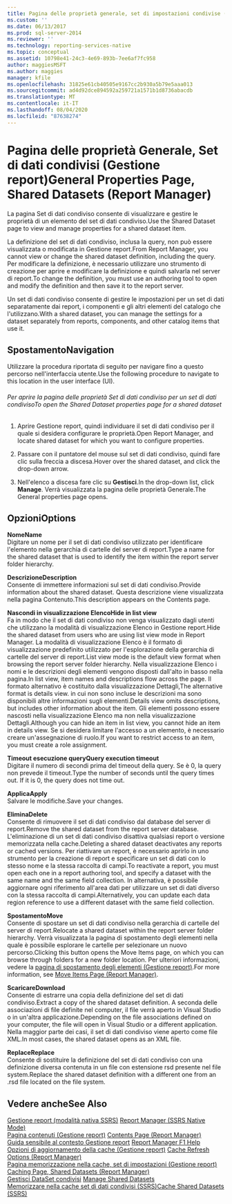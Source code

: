 ```yaml
---
title: Pagina delle proprietà generale, set di impostazioni condivise (Gestione report) | Microsoft Docs
ms.custom: ''
ms.date: 06/13/2017
ms.prod: sql-server-2014
ms.reviewer: ''
ms.technology: reporting-services-native
ms.topic: conceptual
ms.assetid: 10798e41-24c3-4e69-893b-7ee6af7fc958
author: maggiesMSFT
ms.author: maggies
manager: kfile
ms.openlocfilehash: 31825e61cb40505e9167cc2b930a5b79e5aaa013
ms.sourcegitcommit: ad4d92dce894592a259721a1571b1d8736abacdb
ms.translationtype: MT
ms.contentlocale: it-IT
ms.lasthandoff: 08/04/2020
ms.locfileid: "87638274"
---
```

# <a name="general-properties-page-shared-datasets-report-manager"></a><span data-ttu-id="ef0ea-102">Pagina delle proprietà Generale, Set di dati condivisi (Gestione report)</span><span class="sxs-lookup"><span data-stu-id="ef0ea-102">General Properties Page, Shared Datasets (Report Manager)</span></span>
  <span data-ttu-id="ef0ea-103">La pagina Set di dati condiviso consente di visualizzare e gestire le proprietà di un elemento del set di dati condiviso.</span><span class="sxs-lookup"><span data-stu-id="ef0ea-103">Use the Shared Dataset page to view and manage properties for a shared dataset item.</span></span>  
  
 <span data-ttu-id="ef0ea-104">La definizione del set di dati condiviso, inclusa la query, non può essere visualizzata o modificata in Gestione report.</span><span class="sxs-lookup"><span data-stu-id="ef0ea-104">From Report Manager, you cannot view or change the shared dataset definition, including the query.</span></span> <span data-ttu-id="ef0ea-105">Per modificare la definizione, è necessario utilizzare uno strumento di creazione per aprire e modificare la definizione e quindi salvarla nel server di report.</span><span class="sxs-lookup"><span data-stu-id="ef0ea-105">To change the definition, you must use an authoring tool to open and modify the definition and then save it to the report server.</span></span>  
  
 <span data-ttu-id="ef0ea-106">Un set di dati condiviso consente di gestire le impostazioni per un set di dati separatamente dai report, i componenti e gli altri elementi del catalogo che l'utilizzano.</span><span class="sxs-lookup"><span data-stu-id="ef0ea-106">With a shared dataset, you can manage the settings for a dataset separately from reports, components, and other catalog items that use it.</span></span>  
  
## <a name="navigation"></a><span data-ttu-id="ef0ea-107">Spostamento</span><span class="sxs-lookup"><span data-stu-id="ef0ea-107">Navigation</span></span>  
 <span data-ttu-id="ef0ea-108">Utilizzare la procedura riportata di seguito per navigare fino a questo percorso nell'interfaccia utente.</span><span class="sxs-lookup"><span data-stu-id="ef0ea-108">Use the following procedure to navigate to this location in the user interface (UI).</span></span>  
  
###### <a name="to-open-the-shared-dataset-properties-page-for-a-shared-dataset"></a><span data-ttu-id="ef0ea-109">Per aprire la pagina delle proprietà Set di dati condiviso per un set di dati condiviso</span><span class="sxs-lookup"><span data-stu-id="ef0ea-109">To open the Shared Dataset properties page for a shared dataset</span></span>  
  
1.  <span data-ttu-id="ef0ea-110">Aprire Gestione report, quindi individuare il set di dati condiviso per il quale si desidera configurare le proprietà.</span><span class="sxs-lookup"><span data-stu-id="ef0ea-110">Open Report Manager, and locate shared dataset for which you want to configure properties.</span></span>  
  
2.  <span data-ttu-id="ef0ea-111">Passare con il puntatore del mouse sul set di dati condiviso, quindi fare clic sulla freccia a discesa.</span><span class="sxs-lookup"><span data-stu-id="ef0ea-111">Hover over the shared dataset, and click the drop-down arrow.</span></span>  
  
3.  <span data-ttu-id="ef0ea-112">Nell'elenco a discesa fare clic su **Gestisci**.</span><span class="sxs-lookup"><span data-stu-id="ef0ea-112">In the drop-down list, click **Manage**.</span></span> <span data-ttu-id="ef0ea-113">Verrà visualizzata la pagina delle proprietà Generale.</span><span class="sxs-lookup"><span data-stu-id="ef0ea-113">The General properties page opens.</span></span>  
  
## <a name="options"></a><span data-ttu-id="ef0ea-114">Opzioni</span><span class="sxs-lookup"><span data-stu-id="ef0ea-114">Options</span></span>  
 <span data-ttu-id="ef0ea-115">**Nome**</span><span class="sxs-lookup"><span data-stu-id="ef0ea-115">**Name**</span></span>  
 <span data-ttu-id="ef0ea-116">Digitare un nome per il set di dati condiviso utilizzato per identificare l'elemento nella gerarchia di cartelle del server di report.</span><span class="sxs-lookup"><span data-stu-id="ef0ea-116">Type a name for the shared dataset that is used to identify the item within the report server folder hierarchy.</span></span>  
  
 <span data-ttu-id="ef0ea-117">**Descrizione**</span><span class="sxs-lookup"><span data-stu-id="ef0ea-117">**Description**</span></span>  
 <span data-ttu-id="ef0ea-118">Consente di immettere informazioni sul set di dati condiviso.</span><span class="sxs-lookup"><span data-stu-id="ef0ea-118">Provide information about the shared dataset.</span></span> <span data-ttu-id="ef0ea-119">Questa descrizione viene visualizzata nella pagina Contenuto.</span><span class="sxs-lookup"><span data-stu-id="ef0ea-119">This description appears on the Contents page.</span></span>  
  
 <span data-ttu-id="ef0ea-120">**Nascondi in visualizzazione Elenco**</span><span class="sxs-lookup"><span data-stu-id="ef0ea-120">**Hide in list view**</span></span>  
 <span data-ttu-id="ef0ea-121">Fa in modo che il set di dati condiviso non venga visualizzato dagli utenti che utilizzano la modalità di visualizzazione Elenco in Gestione report.</span><span class="sxs-lookup"><span data-stu-id="ef0ea-121">Hide the shared dataset from users who are using list view mode in Report Manager.</span></span> <span data-ttu-id="ef0ea-122">La modalità di visualizzazione Elenco è il formato di visualizzazione predefinito utilizzato per l'esplorazione della gerarchia di cartelle del server di report.</span><span class="sxs-lookup"><span data-stu-id="ef0ea-122">List view mode is the default view format when browsing the report server folder hierarchy.</span></span> <span data-ttu-id="ef0ea-123">Nella visualizzazione Elenco i nomi e le descrizioni degli elementi vengono disposti dall'alto in basso nella pagina.</span><span class="sxs-lookup"><span data-stu-id="ef0ea-123">In list view, item names and descriptions flow across the page.</span></span> <span data-ttu-id="ef0ea-124">Il formato alternativo è costituito dalla visualizzazione Dettagli,</span><span class="sxs-lookup"><span data-stu-id="ef0ea-124">The alternative format is details view.</span></span> <span data-ttu-id="ef0ea-125">in cui non sono incluse le descrizioni ma sono disponibili altre informazioni sugli elementi.</span><span class="sxs-lookup"><span data-stu-id="ef0ea-125">Details view omits descriptions, but includes other information about the item.</span></span> <span data-ttu-id="ef0ea-126">Gli elementi possono essere nascosti nella visualizzazione Elenco ma non nella visualizzazione Dettagli.</span><span class="sxs-lookup"><span data-stu-id="ef0ea-126">Although you can hide an item in list view, you cannot hide an item in details view.</span></span> <span data-ttu-id="ef0ea-127">Se si desidera limitare l'accesso a un elemento, è necessario creare un'assegnazione di ruolo.</span><span class="sxs-lookup"><span data-stu-id="ef0ea-127">If you want to restrict access to an item, you must create a role assignment.</span></span>  
  
 <span data-ttu-id="ef0ea-128">**Timeout esecuzione query**</span><span class="sxs-lookup"><span data-stu-id="ef0ea-128">**Query execution timeout**</span></span>  
 <span data-ttu-id="ef0ea-129">Digitare il numero di secondi prima del timeout della query. Se è 0, la query non prevede il timeout.</span><span class="sxs-lookup"><span data-stu-id="ef0ea-129">Type the number of seconds until the query times out. If it is 0, the query does not time out.</span></span>  
  
 <span data-ttu-id="ef0ea-130">**Applica**</span><span class="sxs-lookup"><span data-stu-id="ef0ea-130">**Apply**</span></span>  
 <span data-ttu-id="ef0ea-131">Salvare le modifiche.</span><span class="sxs-lookup"><span data-stu-id="ef0ea-131">Save your changes.</span></span>  
  
 <span data-ttu-id="ef0ea-132">**Elimina**</span><span class="sxs-lookup"><span data-stu-id="ef0ea-132">**Delete**</span></span>  
 <span data-ttu-id="ef0ea-133">Consente di rimuovere il set di dati condiviso dal database del server di report.</span><span class="sxs-lookup"><span data-stu-id="ef0ea-133">Remove the shared dataset from the report server database.</span></span> <span data-ttu-id="ef0ea-134">L'eliminazione di un set di dati condiviso disattiva qualsiasi report o versione memorizzata nella cache.</span><span class="sxs-lookup"><span data-stu-id="ef0ea-134">Deleting a shared dataset deactivates any reports or cached versions.</span></span> <span data-ttu-id="ef0ea-135">Per riattivare un report, è necessario aprirlo in uno strumento per la creazione di report e specificare un set di dati con lo stesso nome e la stessa raccolta di campi.</span><span class="sxs-lookup"><span data-stu-id="ef0ea-135">To reactivate a report, you must open each one in a report authoring tool, and specify a dataset with the same name and the same field collection.</span></span> <span data-ttu-id="ef0ea-136">In alternativa, è possibile aggiornare ogni riferimento all'area dati per utilizzare un set di dati diverso con la stessa raccolta di campi.</span><span class="sxs-lookup"><span data-stu-id="ef0ea-136">Alternatively, you can update each data region reference to use a different dataset with the same field collection.</span></span>  
  
 <span data-ttu-id="ef0ea-137">**Spostamento**</span><span class="sxs-lookup"><span data-stu-id="ef0ea-137">**Move**</span></span>  
 <span data-ttu-id="ef0ea-138">Consente di spostare un set di dati condiviso nella gerarchia di cartelle del server di report.</span><span class="sxs-lookup"><span data-stu-id="ef0ea-138">Relocate a shared dataset within the report server folder hierarchy.</span></span> <span data-ttu-id="ef0ea-139">Verrà visualizzata la pagina di spostamento degli elementi nella quale è possibile esplorare le cartelle per selezionare un nuovo percorso.</span><span class="sxs-lookup"><span data-stu-id="ef0ea-139">Clicking this button opens the Move Items page, on which you can browse through folders for a new folder location.</span></span> <span data-ttu-id="ef0ea-140">Per ulteriori informazioni, vedere la [pagina di spostamento degli elementi &#40;Gestione report&#41;](../../2014/reporting-services/move-items-page-report-manager.md).</span><span class="sxs-lookup"><span data-stu-id="ef0ea-140">For more information, see [Move Items Page &#40;Report Manager&#41;](../../2014/reporting-services/move-items-page-report-manager.md).</span></span>  
  
 <span data-ttu-id="ef0ea-141">**Scaricare**</span><span class="sxs-lookup"><span data-stu-id="ef0ea-141">**Download**</span></span>  
 <span data-ttu-id="ef0ea-142">Consente di estrarre una copia della definizione del set di dati condiviso.</span><span class="sxs-lookup"><span data-stu-id="ef0ea-142">Extract a copy of the shared dataset definition.</span></span> <span data-ttu-id="ef0ea-143">A seconda delle associazioni di file definite nel computer, il file verrà aperto in Visual Studio o in un'altra applicazione.</span><span class="sxs-lookup"><span data-stu-id="ef0ea-143">Depending on the file associations defined on your computer, the file will open in Visual Studio or a different application.</span></span> <span data-ttu-id="ef0ea-144">Nella maggior parte dei casi, il set di dati condiviso viene aperto come file XML.</span><span class="sxs-lookup"><span data-stu-id="ef0ea-144">In most cases, the shared dataset opens as an XML file.</span></span>  
  
 <span data-ttu-id="ef0ea-145">**Replace**</span><span class="sxs-lookup"><span data-stu-id="ef0ea-145">**Replace**</span></span>  
 <span data-ttu-id="ef0ea-146">Consente di sostituire la definizione del set di dati condiviso con una definizione diversa contenuta in un file con estensione rsd presente nel file system.</span><span class="sxs-lookup"><span data-stu-id="ef0ea-146">Replace the shared dataset definition with a different one from an .rsd file located on the file system.</span></span>  
  
## <a name="see-also"></a><span data-ttu-id="ef0ea-147">Vedere anche</span><span class="sxs-lookup"><span data-stu-id="ef0ea-147">See Also</span></span>  
 <span data-ttu-id="ef0ea-148">[Gestione report &#40;modalità nativa SSRS&#41;](../../2014/reporting-services/report-manager-ssrs-native-mode.md) </span><span class="sxs-lookup"><span data-stu-id="ef0ea-148">[Report Manager  &#40;SSRS Native Mode&#41;](../../2014/reporting-services/report-manager-ssrs-native-mode.md) </span></span>  
 <span data-ttu-id="ef0ea-149">[Pagina contenuti &#40;Gestione report&#41;](../../2014/reporting-services/contents-page-report-manager.md) </span><span class="sxs-lookup"><span data-stu-id="ef0ea-149">[Contents Page &#40;Report Manager&#41;](../../2014/reporting-services/contents-page-report-manager.md) </span></span>  
 <span data-ttu-id="ef0ea-150">[Guida sensibile al contesto Gestione report](../../2014/reporting-services/report-manager-f1-help.md) </span><span class="sxs-lookup"><span data-stu-id="ef0ea-150">[Report Manager F1 Help](../../2014/reporting-services/report-manager-f1-help.md) </span></span>  
 <span data-ttu-id="ef0ea-151">[Opzioni di aggiornamento della cache &#40;Gestione report&#41;](../../2014/reporting-services/cache-refresh-options-report-manager.md) </span><span class="sxs-lookup"><span data-stu-id="ef0ea-151">[Cache Refresh Options &#40;Report Manager&#41;](../../2014/reporting-services/cache-refresh-options-report-manager.md) </span></span>  
 <span data-ttu-id="ef0ea-152">[Pagina memorizzazione nella cache, set di impostazioni &#40;Gestione report&#41;](../../2014/reporting-services/caching-page-shared-datasets-report-manager.md) </span><span class="sxs-lookup"><span data-stu-id="ef0ea-152">[Caching Page, Shared Datasets &#40;Report Manager&#41;](../../2014/reporting-services/caching-page-shared-datasets-report-manager.md) </span></span>  
 <span data-ttu-id="ef0ea-153">[Gestisci DataSet condivisi](report-data/manage-shared-datasets.md) </span><span class="sxs-lookup"><span data-stu-id="ef0ea-153">[Manage Shared Datasets](report-data/manage-shared-datasets.md) </span></span>  
 [<span data-ttu-id="ef0ea-154">Memorizzare nella cache set di dati condivisi &#40;SSRS&#41;</span><span class="sxs-lookup"><span data-stu-id="ef0ea-154">Cache Shared Datasets &#40;SSRS&#41;</span></span>](report-server/cache-shared-datasets-ssrs.md)  
  
  

